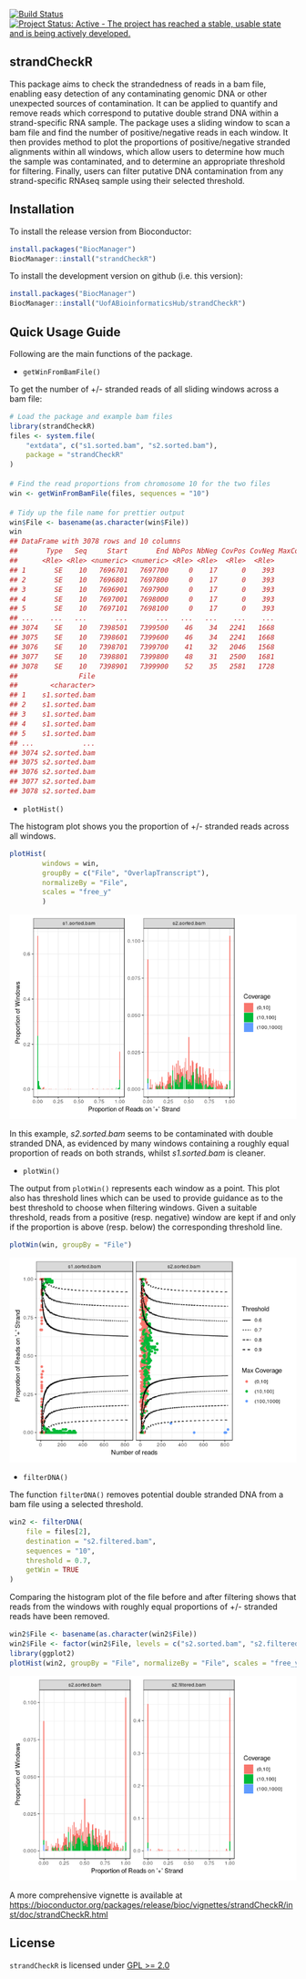 
<!-- README.md is generated from README.Rmd. Please edit the Rmd file only -->
[![Build Status](https://travis-ci.org/UofABioinformaticsHub/strandCheckR.svg?branch=master)](https://travis-ci.org/UofABioinformaticsHub/strandCheckR) [![Project Status: Active - The project has reached a stable, usable state and is being actively developed.](http://www.repostatus.org/badges/latest/active.svg)](http://www.repostatus.org/#active)

strandCheckR
------------

This package aims to check the strandedness of reads in a bam file, enabling easy detection of any contaminating genomic DNA or other unexpected sources of contamination. It can be applied to quantify and remove reads which correspond to putative double strand DNA within a strand-specific RNA sample. The package uses a sliding window to scan a bam file and find the number of positive/negative reads in each window. It then provides method to plot the proportions of positive/negative stranded alignments within all windows, which allow users to determine how much the sample was contaminated, and to determine an appropriate threshold for filtering. Finally, users can filter putative DNA contamination from any strand-specific RNAseq sample using their selected threshold.

Installation
------------

To install the release version from Bioconductor:

``` r
install.packages("BiocManager")
BiocManager::install("strandCheckR")
```

To install the development version on github (i.e. this version):

``` r
install.packages("BiocManager")
BiocManager::install("UofABioinformaticsHub/strandCheckR")
```

Quick Usage Guide
-----------------

Following are the main functions of the package.

-   `getWinFromBamFile()`

To get the number of +/- stranded reads of all sliding windows across a bam file:

``` r
# Load the package and example bam files
library(strandCheckR)
files <- system.file(
    "extdata", c("s1.sorted.bam", "s2.sorted.bam"),
    package = "strandCheckR"
)

# Find the read proportions from chromosome 10 for the two files
win <- getWinFromBamFile(files, sequences = "10")

# Tidy up the file name for prettier output
win$File <- basename(as.character(win$File))
win
## DataFrame with 3078 rows and 10 columns
##       Type   Seq     Start       End NbPos NbNeg CovPos CovNeg MaxCoverage
##      <Rle> <Rle> <numeric> <numeric> <Rle> <Rle>  <Rle>  <Rle>       <Rle>
## 1       SE    10   7696701   7697700     0    17      0    393          17
## 2       SE    10   7696801   7697800     0    17      0    393          17
## 3       SE    10   7696901   7697900     0    17      0    393          17
## 4       SE    10   7697001   7698000     0    17      0    393          17
## 5       SE    10   7697101   7698100     0    17      0    393          17
## ...    ...   ...       ...       ...   ...   ...    ...    ...         ...
## 3074    SE    10   7398501   7399500    46    34   2241   1668          13
## 3075    SE    10   7398601   7399600    46    34   2241   1668          13
## 3076    SE    10   7398701   7399700    41    32   2046   1568          13
## 3077    SE    10   7398801   7399800    48    31   2500   1681          25
## 3078    SE    10   7398901   7399900    52    35   2581   1728          25
##               File
##        <character>
## 1    s1.sorted.bam
## 2    s1.sorted.bam
## 3    s1.sorted.bam
## 4    s1.sorted.bam
## 5    s1.sorted.bam
## ...            ...
## 3074 s2.sorted.bam
## 3075 s2.sorted.bam
## 3076 s2.sorted.bam
## 3077 s2.sorted.bam
## 3078 s2.sorted.bam
```

-   `plotHist()`

The histogram plot shows you the proportion of +/- stranded reads across all windows.

``` r
plotHist(
        windows = win, 
        groupBy = c("File", "OverlapTranscript"), 
        normalizeBy = "File", 
        scales = "free_y"
        )
```

![](README_files/figure-markdown_github/plotHist-1.png)

In this example, *s2.sorted.bam* seems to be contaminated with double stranded DNA, as evidenced by many windows containing a roughly equal proportion of reads on both strands, whilst *s1.sorted.bam* is cleaner.

-   `plotWin()`

The output from `plotWin()` represents each window as a point. This plot also has threshold lines which can be used to provide guidance as to the best threshold to choose when filtering windows. Given a suitable threshold, reads from a positive (resp. negative) window are kept if and only if the proportion is above (resp. below) the corresponding threshold line.

``` r
plotWin(win, groupBy = "File")
```

![](README_files/figure-markdown_github/plotWin-1.png)

-   `filterDNA()`

The function `filterDNA()` removes potential double stranded DNA from a bam file using a selected threshold.

``` r
win2 <- filterDNA(
    file = files[2], 
    destination = "s2.filtered.bam", 
    sequences = "10", 
    threshold = 0.7, 
    getWin = TRUE
)
```

Comparing the histogram plot of the file before and after filtering shows that reads from the windows with roughly equal proportions of +/- stranded reads have been removed.

``` r
win2$File <- basename(as.character(win2$File))
win2$File <- factor(win2$File, levels = c("s2.sorted.bam", "s2.filtered.bam"))
library(ggplot2)
plotHist(win2, groupBy = "File", normalizeBy = "File", scales = "free_y") 
```

![](README_files/figure-markdown_github/plotHistAfterFilter-1.png)

A more comprehensive vignette is available at <https://bioconductor.org/packages/release/bioc/vignettes/strandCheckR/inst/doc/strandCheckR.html>

License
-------

`strandCheckR` is licensed under [GPL &gt;= 2.0](https://www.r-project.org/Licenses/GPL-2)
